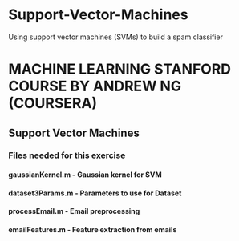 # Support-Vector-Machines
 Using support vector machines (SVMs) to build a spam classifier

# MACHINE LEARNING STANFORD COURSE BY ANDREW NG (COURSERA)
## Support Vector Machines

### Files needed for this exercise


#### gaussianKernel.m - Gaussian kernel for SVM
#### dataset3Params.m - Parameters to use for Dataset 

#### processEmail.m - Email preprocessing
#### emailFeatures.m - Feature extraction from emails


